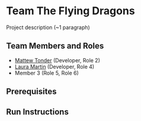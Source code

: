# Team The Flying Dragons

Project description (~1 paragraph)

## Team Members and Roles

* [Mattew Tonder](https://github.com/mattonder/mattonder-CIS350-HW2-Tonder.git) (Developer, Role 2) 
* [Laura Martin](https://github.com/lauuramarttin/CIS350-HW2-Martin.git) (Developer, Role 4)
* Member 3 (Role 5, Role 6)

## Prerequisites

## Run Instructions
